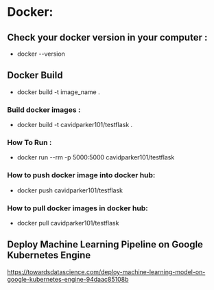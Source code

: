 # Docker: 

## Check your docker version in your computer :
- docker --version

## Docker Build
- docker build -t image_name .

### Build docker images :
- docker build -t cavidparker101/testflask .
### How To Run :
- docker run --rm -p 5000:5000 cavidparker101/testflask
### How to push docker image into docker hub:
- docker push cavidparker101/testflask
### How to pull docker images in docker hub:
- docker pull cavidparker101/testflask


## Deploy Machine Learning Pipeline on Google Kubernetes Engine
https://towardsdatascience.com/deploy-machine-learning-model-on-google-kubernetes-engine-94daac85108b
